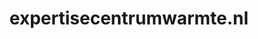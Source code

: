---
layout: post
title:  "expertisecentrumwarmte.nl"
internal_url:  "/data/expertisecentrumwarmte.nl.html"
categories: dutchgov
---